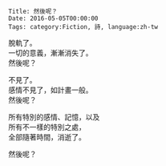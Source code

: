     Title: 然後呢？
    Date: 2016-05-05T00:00:00
    Tags: category:Fiction, 詩, language:zh-tw

脫軌了。<br>
一切的意義，漸漸消失了。<br>
然後呢？<br>

不見了。<br>
感情不見了，如計畫一般。<br>
然後呢？<br>

所有特別的感情、記憶，以及<br>
所有不一樣的特別之處，<br>
全部隨著時間，消逝了。<br>

然後呢？
